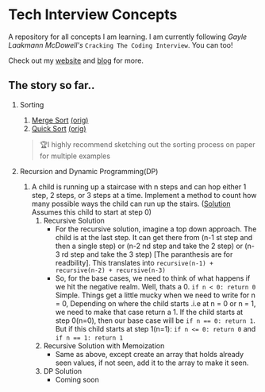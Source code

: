 # Tech Interview Concepts
A repository for all concepts I am learning. I am currently following *Gayle Laakmann McDowell's* `Cracking The Coding Interview`. You can too!

Check out my [website](https://rakshithsm.com) and [blog](https://rakshithsm.com/blog) for more.

## The story so far..
1. Sorting
    1. [Merge Sort](https://github.com/Maxrovr/concepts/blob/master/python/sorting/merge_sort.py) [(orig)](https://www.hackerearth.com/practice/algorithms/sorting/merge-sort/tutorial/)
    2. [Quick Sort](https://github.com/Maxrovr/concepts/blob/master/python/sorting/quick_sort.py) [(orig)](https://www.interviewbit.com/tutorial/quicksort-algorithm/)
    > :trophy:I highly recommend sketching out the sorting process on paper for multiple examples

2. Recursion and Dynamic Programming(DP)
    1. A child is running up a staircase with n steps and can hop either 1 step, 2 steps, or 3 steps at a time. Implement a method to count how many possible ways the child can run up the stairs. ([Solution](https://github.com/Maxrovr/concepts/blob/master/python/recursion_and_dp/8.1_Triple_Step.py) Assumes this child to start at step 0)
        1. Recursive Solution
            - For the recursive solution, imagine a top down approach. The child is at the last step. It can get there from (n-1 st step and then a single step) or (n-2 nd step and take the 2 step) or (n-3 rd step and take the 3 step) [The paranthesis are for readbility]. This translates into `recursive(n-1) + recursive(n-2) + recursive(n-3)`
            - So, for the base cases, we need to think of what happens if we hit the negative realm. Well, thats a 0. `if n < 0: return 0`
            Simple. Things get a little mucky when we need to write for n = 0, Depending on where the child starts .i.e at n = 0 or n = 1, we need to make that case return a 1. If the child starts at step 0(n=0), then our base case will be `if n == 0: return 1`. But if this child starts at step 1(n=1): `if n <= 0: return 0` and `if n == 1: return 1`
        2. Recursive Solution with Memoization
            - Same as above, except create an array that holds already seen values, if not seen, add it to the array to make it seen.
        3. DP Solution
            - Coming soon